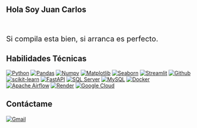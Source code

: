 <h2>Hola Soy Juan Carlos</h2>
<br>
<p style="font-size:20px;">Si compila esta bien, si arranca es perfecto.</p>

<h2>Habilidades Técnicas</h2>


<a href='https://github.com/shivamkapasia0' target="_blank"><img alt='Python' src='https://img.shields.io/badge/Python-100000?style=flat&logo=Python&logoColor=white&labelColor=151414&color=238623&logoWidth=75'/></a> 
<a href='https://github.com/shivamkapasia0' target="_blank"><img alt='Pandas' src='https://img.shields.io/badge/Pandas-100000?style=flat&logo=Pandas&logoColor=white&labelColor=151414&color=258688&logoWidth=75'/></a> 
<a href='https://github.com/shivamkapasia0' target="_blank"><img alt='Numpy' src='https://img.shields.io/badge/Numpy-100000?style=flat&logo=Numpy&logoColor=white&labelColor=151414&color=18DEE5&logoWidth=75'/></a> 
<a href='https://github.com/shivamkapasia0' target="_blank"><img alt='Matplotlib' src='https://img.shields.io/badge/Matplotlib-100000?style=flat&logo=Matplotlib&logoColor=FEFBFA&labelColor=151414&color=7C8080&logoWidth=75'/></a> <a href='https://github.com/shivamkapasia0' target="_blank"><img alt='Seaborn' src='https://img.shields.io/badge/Seaborn-100000?style=flat&logo=Seaborn&logoColor=FEFBFA&labelColor=151414&color=E76D09&logoWidth=75'/></a>  <a href='https://github.com/shivamkapasia0' target="_blank"><img alt='Streamlit' src='https://img.shields.io/badge/Streamlit-100000?style=flat&logo=Streamlit&logoColor=FEFBFA&labelColor=151414&color=FF3409&logoWidth=75'/></a>  <a href='https://github.com/shivamkapasia0' target="_blank"><img alt='Github' src='https://img.shields.io/badge/Github-100000?style=flat&logo=Github&logoColor=FEFBFA&labelColor=151414&color=EEEDEA&logoWidth=75'/></a> <a href='https://scikit-learn.org/' target="_blank"><img alt='scikit-learn' src='https://img.shields.io/badge/scikit--learn-F7931E?style=flat&logo=scikit-learn&logoColor=white&labelColor=F7931E&color=white&logoWidth=75'/></a> 
<a href='https://fastapi.tiangolo.com/' target="_blank"><img alt='FastAPI' src='https://img.shields.io/badge/FastAPI-005571?style=flat&logo=FastAPI&logoColor=white&labelColor=005571&color=white&logoWidth=75'/></a> 
<a href='https://www.microsoft.com/en-us/sql-server' target="_blank"><img alt='SQL Server' src='https://img.shields.io/badge/SQL%20Server-CC2927?style=flat&logo=Microsoft%20SQL%20Server&logoColor=white&labelColor=CC2927&color=white&logoWidth=75'/></a>
<a href='https://www.mysql.com/' target="_blank"><img alt='MySQL' src='https://img.shields.io/badge/MySQL-4479A1?style=flat&logo=MySQL&logoColor=white&labelColor=4479A1&color=white&logoWidth=75'/></a>
<a href='https://www.docker.com/' target="_blank"><img alt='Docker' src='https://img.shields.io/badge/Docker-2496ED?style=flat&logo=Docker&logoColor=white&labelColor=2496ED&color=white&logoWidth=75'/></a>
<a href='https://airflow.apache.org/' target="_blank"><img alt='Apache Airflow' src='https://img.shields.io/badge/Apache%20Airflow-017CEE?style=flat&logo=Apache%20Airflow&logoColor=white&labelColor=017CEE&color=white&logoWidth=75'/></a>
 <a href='https://render.com/' target="_blank"><img alt='Render' src='https://img.shields.io/badge/Render-2196F3?style=flat&logo=Render&logoColor=white&labelColor=2196F3&color=white&logoWidth=75'/></a>
<a href='https://cloud.google.com/' target="_blank"><img alt='Google Cloud' src='https://img.shields.io/badge/Google%20Cloud-4285F4?style=flat&logo=Google%20Cloud&logoColor=white&labelColor=4285F4&color=white&logoWidth=75'/></a>
<br>
<h2>Contáctame</h2>

<p style="font-size:20px;"></p>
<a href='mailto:juangreen17@gmail.com' target="_blank">
  <img alt='Gmail' src='https://img.shields.io/badge/Gmail-D14836?style=flat&logo=Gmail&logoColor=white&labelColor=D14836'/>
</a>

